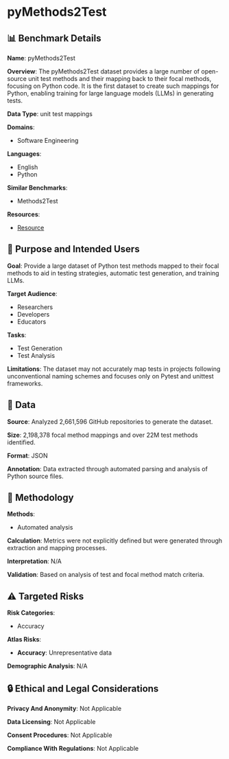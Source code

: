 # pyMethods2Test

## 📊 Benchmark Details

**Name**: pyMethods2Test

**Overview**: The pyMethods2Test dataset provides a large number of open-source unit test methods and their mapping back to their focal methods, focusing on Python code. It is the first dataset to create such mappings for Python, enabling training for large language models (LLMs) in generating tests.

**Data Type**: unit test mappings

**Domains**:
- Software Engineering

**Languages**:
- English
- Python

**Similar Benchmarks**:
- Methods2Test

**Resources**:
- [Resource](https://doi.org/10.5281/zenodo.14264518)

## 🎯 Purpose and Intended Users

**Goal**: Provide a large dataset of Python test methods mapped to their focal methods to aid in testing strategies, automatic test generation, and training LLMs.

**Target Audience**:
- Researchers
- Developers
- Educators

**Tasks**:
- Test Generation
- Test Analysis

**Limitations**: The dataset may not accurately map tests in projects following unconventional naming schemes and focuses only on Pytest and unittest frameworks.

## 💾 Data

**Source**: Analyzed 2,661,596 GitHub repositories to generate the dataset.

**Size**: 2,198,378 focal method mappings and over 22M test methods identified.

**Format**: JSON

**Annotation**: Data extracted through automated parsing and analysis of Python source files.

## 🔬 Methodology

**Methods**:
- Automated analysis

**Calculation**: Metrics were not explicitly defined but were generated through extraction and mapping processes.

**Interpretation**: N/A

**Validation**: Based on analysis of test and focal method match criteria.

## ⚠️ Targeted Risks

**Risk Categories**:
- Accuracy

**Atlas Risks**:
- **Accuracy**: Unrepresentative data

**Demographic Analysis**: N/A

## 🔒 Ethical and Legal Considerations

**Privacy And Anonymity**: Not Applicable

**Data Licensing**: Not Applicable

**Consent Procedures**: Not Applicable

**Compliance With Regulations**: Not Applicable
